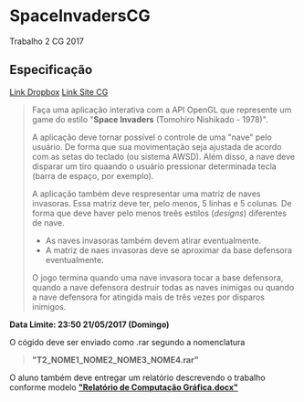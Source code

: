 # SpaceInvadersCG

Trabalho 2 CG 2017

## Especificação

[Link Dropbox](https://www.dropbox.com/s/la0asrjfm3857kt/SCC0250-201701-slides-02-SavePoints.pptx?dl=0)
[Link Site CG](https://sites.google.com/site/computacaograficaicmc2017t1/aula-4-recuperacao-da-informacao-save-points)

> Faça uma aplicação interativa com a API OpenGL que represente um game do estilo "**Space Invaders** (Tomohiro Nishikado - 1978)".
>
> A aplicação deve tornar possível o controle de uma "nave" pelo usuário. De forma que sua movimentação seja ajustada de acordo com as setas do teclado (ou sistema AWSD). Além disso, a nave deve disparar um tiro quaando o usuário pressionar determinada tecla (barra de espaço, por exemplo).
>
> A aplicação também deve respresentar uma matriz de naves invasoras. Essa matriz deve ter, pelo menos, 5 linhas e 5 colunas. De forma que deve haver pelo menos treês estilos (_designs_) diferentes de nave.
>
> * As naves invasoras também devem atirar eventualmente.
> * A matriz de naes invasoras deve se aproximar da base defensora eventualmente.
>
> O jogo termina quando uma nave invasora tocar a base defensora, quando a nave defensora destruir todas as naves inimigas ou quando a nave defensora for atingida mais de três vezes por disparos inimigos.

**Data Limite: 23:50 21/05/2017 (Domingo)**

O cógido deve ser enviado como .rar segundo a nomenclatura

> **"T2\_NOME1\_NOME2\_NOME3\_NOME4.rar"**

O aluno também deve entregar um relatório descrevendo o trabalho conforme modelo [**"Relatório de Computação Gráfica.docx"**](https://www.dropbox.com/s/neihvbrp567027k/Relat%C3%B3rio%20de%20Computa%C3%A7%C3%A3o%20Gr%C3%A1fica.docx?dl=0)
